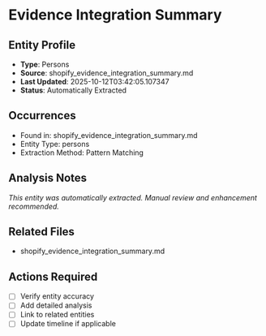 # Evidence Integration Summary

## Entity Profile
- **Type**: Persons
- **Source**: shopify_evidence_integration_summary.md
- **Last Updated**: 2025-10-12T03:42:05.107347
- **Status**: Automatically Extracted

## Occurrences
- Found in: shopify_evidence_integration_summary.md
- Entity Type: persons
- Extraction Method: Pattern Matching

## Analysis Notes
*This entity was automatically extracted. Manual review and enhancement recommended.*

## Related Files
- shopify_evidence_integration_summary.md

## Actions Required
- [ ] Verify entity accuracy
- [ ] Add detailed analysis
- [ ] Link to related entities
- [ ] Update timeline if applicable
